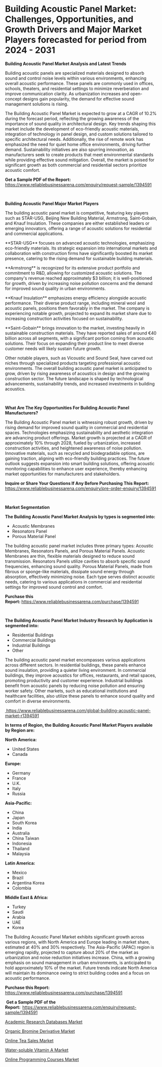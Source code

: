 <p><h1>Building Acoustic Panel Market: Challenges, Opportunities, and Growth Drivers and Major Market Players forecasted for period from 2024 - 2031</h1></p><p><strong>Building Acoustic Panel Market Analysis and Latest Trends</strong></p>
<p><p>Building acoustic panels are specialized materials designed to absorb sound and control noise levels within various environments, enhancing overall acoustic performance. These panels are commonly used in offices, schools, theaters, and residential settings to minimize reverberation and improve communication clarity. As urbanization increases and open-concept designs gain popularity, the demand for effective sound management solutions is rising.</p><p>The Building Acoustic Panel Market is expected to grow at a CAGR of 10.2% during the forecast period, reflecting the growing awareness of the importance of sound quality in architectural design. Key trends shaping this market include the development of eco-friendly acoustic materials, integration of technology in panel design, and custom solutions tailored to specific architectural needs. Additionally, the rise of remote work has emphasized the need for quiet home office environments, driving further demand. Sustainability initiatives are also spurring innovation, as manufacturers seek to create products that meet environmental standards while providing effective sound mitigation. Overall, the market is poised for significant growth as both commercial and residential sectors prioritize acoustic comfort.</p></p>
<p><strong>Get a Sample PDF of the Report:&nbsp;</strong> <a href="https://www.reliablebusinessarena.com/enquiry/request-sample/1394591">https://www.reliablebusinessarena.com/enquiry/request-sample/1394591</a></p>
<p>&nbsp;</p>
<p><strong>Building Acoustic Panel Major Market Players</strong></p>
<p><p>The building acoustic panel market is competitive, featuring key players such as STAR-USG, Beijing New Building Material, Armstrong, Saint-Gobain, and Knauf Insulation. These companies are either established leaders or emerging innovators, offering a range of acoustic solutions for residential and commercial applications.</p><p>**STAR-USG** focuses on advanced acoustic technologies, emphasizing eco-friendly materials. Its strategic expansion into international markets and collaboration with construction firms have significantly boosted its market presence, catering to the rising demand for sustainable building materials.</p><p>**Armstrong** is recognized for its extensive product portfolio and commitment to R&D, allowing for customized acoustic solutions. The company's revenue reached approximately $3 billion; it is well-positioned for growth, driven by increasing noise pollution concerns and the demand for improved sound quality in urban environments.</p><p>**Knauf Insulation** emphasizes energy efficiency alongside acoustic performance. Their diverse product range, including mineral wool and acoustic panels, positions them favorably in the market. The company is experiencing notable growth, projected to expand its market share due to increasing construction activities focused on sustainability.</p><p>**Saint-Gobain** brings innovation to the market, investing heavily in sustainable construction materials. They have reported sales of around €40 billion across all segments, with a significant portion coming from acoustic solutions. Their focus on expanding their product line to meet diverse customer needs will likely sustain future growth.</p><p>Other notable players, such as Vicoustic and Sound Seal, have carved out niches through specialized products targeting professional acoustic environments. The overall building acoustic panel market is anticipated to grow, driven by rising awareness of acoustics in design and the growing construction sector. The future landscape is shaped by technological advancements, sustainability trends, and increased investments in building acoustics.</p></p>
<p>&nbsp;</p>
<p><strong>What Are The Key Opportunities For Building Acoustic Panel Manufacturers?</strong></p>
<p><p>The Building Acoustic Panel market is witnessing robust growth, driven by rising demand for improved sound quality in commercial and residential spaces. Technologies emphasizing sustainability and aesthetic integration are advancing product offerings. Market growth is projected at a CAGR of approximately 10% through 2028, fueled by urbanization, increased construction activities, and heightened awareness of noise pollution. Innovative materials, such as recycled and biodegradable options, are gaining traction, aligning with eco-friendly building practices. The future outlook suggests expansion into smart building solutions, offering acoustic monitoring capabilities to enhance user experience, thereby enhancing market opportunities for manufacturers and stakeholders.</p></p>
<p><strong>Inquire or Share Your Questions If Any Before Purchasing This Report:</strong> <a href="https://www.reliablebusinessarena.com/enquiry/pre-order-enquiry/1394591">https://www.reliablebusinessarena.com/enquiry/pre-order-enquiry/1394591</a></p>
<p>&nbsp;</p>
<p><strong>Market Segmentation</strong></p>
<p><strong>The Building Acoustic Panel Market Analysis by types is segmented into:</strong></p>
<p><ul><li>Acoustic Membranes</li><li>Resonators Panel</li><li>Porous Material Panel</li></ul></p>
<p><p>The building acoustic panel market includes three primary types: Acoustic Membranes, Resonators Panels, and Porous Material Panels. Acoustic Membranes are thin, flexible materials designed to reduce sound transmission. Resonators Panels utilize cavities to absorb specific sound frequencies, enhancing sound quality. Porous Material Panels, made from fibrous or sponge-like materials, dissipate sound energy through absorption, effectively minimizing noise. Each type serves distinct acoustic needs, catering to various applications in commercial and residential settings for improved sound control and comfort.</p></p>
<p><strong>Purchase this Report:&nbsp;</strong><a href="https://www.reliablebusinessarena.com/purchase/1394591">https://www.reliablebusinessarena.com/purchase/1394591</a></p>
<p>&nbsp;</p>
<p><strong>The Building Acoustic Panel Market Industry Research by Application is segmented into:</strong></p>
<p><ul><li>Residential Buildings</li><li>Commercial Buildings</li><li>Industrial Buildings</li><li>Other</li></ul></p>
<p><p>The building acoustic panel market encompasses various applications across different sectors. In residential buildings, these panels enhance sound insulation, providing a quieter living environment. In commercial buildings, they improve acoustics for offices, restaurants, and retail spaces, promoting productivity and customer experience. Industrial buildings benefit from acoustic panels by reducing noise pollution and ensuring worker safety. Other markets, such as educational institutions and healthcare facilities, also utilize these panels to enhance sound quality and comfort in diverse environments.</p></p>
<p><a href="https://www.reliablebusinessarena.com/global-building-acoustic-panel-market-r1394591">&nbsp;https://www.reliablebusinessarena.com/global-building-acoustic-panel-market-r1394591</a></p>
<p><strong>In terms of Region, the Building Acoustic Panel Market Players available by Region are:</strong></p>
<p>
    <p> <strong> North America: </strong>
        <ul>
            <li>United States</li>
            <li>Canada</li>
        </ul>
        </p> 
    <p> <strong> Europe: </strong>
        <ul>
            <li>Germany</li>
            <li>France</li>
            <li>U.K.</li>
            <li>Italy</li>
            <li>Russia</li>
        </ul>
        </p> 
    <p> <strong> Asia-Pacific: </strong>
        <ul>
            <li>China</li>
            <li>Japan</li>
            <li>South Korea</li>
            <li>India</li>
            <li>Australia</li>
            <li>China Taiwan</li>
            <li>Indonesia</li>
            <li>Thailand</li>
            <li>Malaysia</li>
        </ul>
        </p> 
    <p> <strong> Latin America: </strong>
        <ul>
            <li>Mexico</li>
            <li>Brazil</li>
            <li>Argentina Korea</li>
            <li>Colombia</li>
        </ul>
        </p> 
    <p> <strong> Middle East & Africa: </strong>
        <ul>
            <li>Turkey</li>
            <li>Saudi</li>
            <li>Arabia</li>
            <li>UAE</li>
            <li>Korea</li>
        </ul>
    </p>
    </p>
<p><p>The Building Acoustic Panel Market exhibits significant growth across various regions, with North America and Europe leading in market share, estimated at 40% and 30% respectively. The Asia-Pacific (APAC) region is emerging rapidly, projected to capture about 20% of the market as urbanization and noise reduction initiatives increase. China, with a growing emphasis on sound management in urban environments, is anticipated to hold approximately 10% of the market. Future trends indicate North America will maintain its dominance owing to strict building codes and a focus on acoustic performance.</p></p>
<p><strong>Purchase this Report: </strong><a href="https://www.reliablebusinessarena.com/purchase/1394591">https://www.reliablebusinessarena.com/purchase/1394591</a></p>
<p>&nbsp;<strong>Get a Sample PDF of the Report:&nbsp;&nbsp;</strong><a href="https://www.reliablebusinessarena.com/enquiry/request-sample/1394591">https://www.reliablebusinessarena.com/enquiry/request-sample/1394591</a></p>
<p><strong></strong></p>
<p><p><a href="https://www.linkedin.com/pulse/market-dynamics-future-trends-global-academic-research-databases-cqdyf?trackingId=QQnL9hkaRCulqe1NDrlY%2Bg%3D%3D">Academic Research Databases Market</a></p><p><a href="https://issuu.com/reportprime-2/docs/organic-bromine-derivative-market-s_1ae73fbb8a05d8">Organic Bromine Derivative Market</a></p><p><a href="https://www.linkedin.com/pulse/global-online-tea-sales-market-trends-analysis-future-growth-hjecf?trackingId=dewKHVXbTgyV0UT4Nnc10w%3D%3D">Online Tea Sales Market</a></p><p><a href="https://issuu.com/reportprime-2/docs/water-soluble-vitamin-a-market-size_2fc4c0039efc57">Water-soluble Vitamin A Market</a></p><p><a href="https://www.linkedin.com/pulse/global-online-programming-courses-industry-analysis-report-market-fbfuf?trackingId=gVsUxkpcSqurGwF3ekHczA%3D%3D">Online Programming Courses Market</a></p></p>